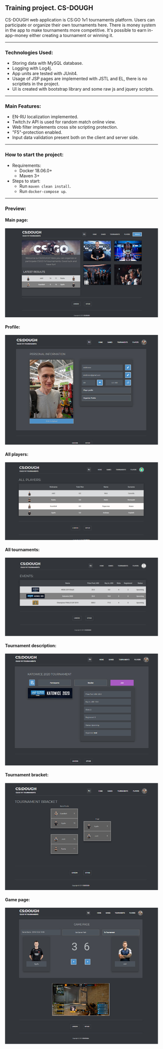 Training project. CS-DOUGH<br/>
-------------------
CS-DOUGH web application is CS:GO 1v1 tournaments platform. Users can participate or organize their own tournaments here. 
There is money system in the app to make tournaments more competitive. It's possible to earn in-app-money either creating 
a tournament or winning it.<br/>
*******************
### Technologies Used:<br/>
* Storing data with MySQL database.<br/>
* Logging with Log4j.<br/>
* App units are tested with JUnit4.<br/>
* Usage of JSP pages are implemented with JSTL and EL, there is no scriptlets in the project.<br/>
* UI is created with bootstrap library and some raw js and jquery scripts.<br/>
----------------
### Main Features:<br/>
* EN-RU localization implemented.<br/>
* Twitch.tv API is used for random match online view. <br/>
* Web filter implements cross site scripting protection.<br/>
* "F5"-protection enabled.<br/>
* Input data validation present both on the client and server side.<br/>
-----------------
### How to start the project:<br/>
- Requirements:<br/>
    * Docker 18.06.0+<br/>
    * Maven 3+<br/>
- Steps to start:<br/>
    * Run `maven clean install`.<br/>
    * Run `docker-compose up`.<br/>
------------------
### Preview:<br/>
#### Main page:<br/>
![alt text](https://github.com/strizhonov/cs-dough/blob/master/sitepreview/home.jpg?raw=true)<br/>
#### Profile:<br/>
![alt text](https://github.com/strizhonov/cs-dough/blob/master/sitepreview/profile.jpg?raw=true)<br/>
#### All players:<br/>
![alt text](https://github.com/strizhonov/cs-dough/blob/master/sitepreview/players-list.jpg?raw=true)<br/>
#### All tournaments:<br/>
![alt text](https://github.com/strizhonov/cs-dough/blob/master/sitepreview/tournaments-list.jpg?raw=true)<br/>
#### Tournament description:<br/>
![alt text](https://github.com/strizhonov/cs-dough/blob/master/sitepreview/tournament-page.jpg?raw=true)<br/>
#### Tournament bracket:<br/>
![alt text](https://github.com/strizhonov/cs-dough/blob/master/sitepreview/tournament-bracket.jpg?raw=true)<br/>
#### Game page:<br/>
![alt text](https://github.com/strizhonov/cs-dough/blob/master/sitepreview/game-page.jpg?raw=true)<br/>
